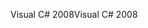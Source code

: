 <span data-ttu-id="90b98-101">Visual C# 2008</span><span class="sxs-lookup"><span data-stu-id="90b98-101">Visual C# 2008</span></span>